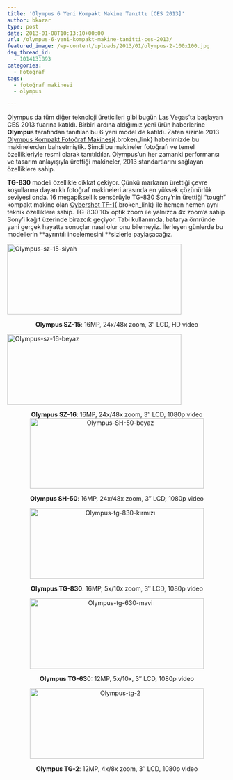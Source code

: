 ```yaml
---
title: 'Olympus 6 Yeni Kompakt Makine Tanıttı [CES 2013]'
author: bkazar
type: post
date: 2013-01-08T10:13:10+00:00
url: /olympus-6-yeni-kompakt-makine-tanitti-ces-2013/
featured_image: /wp-content/uploads/2013/01/olympus-2-100x100.jpg
dsq_thread_id:
  - 1014131893
categories:
  - Fotoğraf
tags:
  - fotoğraf makinesi
  - olympus

---
```

Olympus da tüm diğer teknoloji üreticileri gibi bugün Las Vegas&#8217;ta başlayan CES 2013 fuarına katıldı. Birbiri ardına aldığımız yeni ürün haberlerine **Olympu**s tarafından tanıtılan bu 6 yeni model de katıldı. Zaten sizinle 2013 [Olympus Kompakt Fotoğraf Makinesi][1]{.broken_link} haberimizde bu makinelerden bahsetmiştik. Şimdi bu makineler fotoğrafı ve temel özellikleriyle resmi olarak tanıtıldılar. Olympus&#8217;un her zamanki performansı ve tasarım anlayışıyla ürettiği makineler, 2013 standartlarını sağlayan özelliklere sahip.

**TG-830** modeli özellikle dikkat çekiyor. Çünkü markanın ürettiği çevre koşullarına dayanıklı fotoğraf makineleri arasında en yüksek çözünürlük seviyesi onda. 16 megapiksellik sensörüyle TG-830 Sony&#8217;nin ürettiği &#8220;tough&#8221; kompakt makine olan [Cybershot TF-1][2]{.broken_link} ile hemen hemen aynı teknik özelliklere sahip. TG-830 10x optik zoom ile yalnızca 4x zoom&#8217;a sahip Sony&#8217;i kağıt üzerinde birazcık geçiyor. Tabi kullanımda, batarya ömründe yani gerçek hayatta sonuçlar nasıl olur onu bilemeyiz. İlerleyen günlerde bu modellerin **ayrıntılı incelemesini **sizlerle paylaşacağız.

<img class="aligncenter size-large wp-image-10562" alt="Olympus-sz-15-siyah" src="https://www.murekkep.org/wp-content/uploads/2013/01/Olympus-sz-15-siyah-400x162.png" width="400" height="162" srcset="https://www.murekkep.org/wp-content/uploads/2013/01/Olympus-sz-15-siyah-400x162.png 400w, https://www.murekkep.org/wp-content/uploads/2013/01/Olympus-sz-15-siyah-50x20.png 50w, https://www.murekkep.org/wp-content/uploads/2013/01/Olympus-sz-15-siyah-125x50.png 125w, https://www.murekkep.org/wp-content/uploads/2013/01/Olympus-sz-15-siyah-300x122.png 300w, https://www.murekkep.org/wp-content/uploads/2013/01/Olympus-sz-15-siyah.png 550w" sizes="(max-width: 400px) 100vw, 400px" /> 

<p style="text-align: center;">
  <strong>Olympus SZ-15</strong>: 16MP, 24x/48x zoom, 3&#8243; LCD, HD video
</p>

<img class="aligncenter size-large wp-image-10567" alt="Olympus-sz-16-beyaz" src="https://www.murekkep.org/wp-content/uploads/2013/01/Olympus-sz-16-beyaz-400x162.png" width="400" height="162" srcset="https://www.murekkep.org/wp-content/uploads/2013/01/Olympus-sz-16-beyaz-400x162.png 400w, https://www.murekkep.org/wp-content/uploads/2013/01/Olympus-sz-16-beyaz-50x20.png 50w, https://www.murekkep.org/wp-content/uploads/2013/01/Olympus-sz-16-beyaz-125x50.png 125w, https://www.murekkep.org/wp-content/uploads/2013/01/Olympus-sz-16-beyaz-300x122.png 300w, https://www.murekkep.org/wp-content/uploads/2013/01/Olympus-sz-16-beyaz.png 550w" sizes="(max-width: 400px) 100vw, 400px" /> 

<p style="text-align: center;">
  <strong>Olympus SZ-16</strong>: 16MP, 24x/48x zoom, 3&#8243; LCD, 1080p video<br /> <img class="aligncenter size-large wp-image-10563" alt="Olympus-SH-50-beyaz" src="https://www.murekkep.org/wp-content/uploads/2013/01/Olympus-SH-50-beyaz-400x162.png" width="400" height="162" srcset="https://www.murekkep.org/wp-content/uploads/2013/01/Olympus-SH-50-beyaz-400x162.png 400w, https://www.murekkep.org/wp-content/uploads/2013/01/Olympus-SH-50-beyaz-50x20.png 50w, https://www.murekkep.org/wp-content/uploads/2013/01/Olympus-SH-50-beyaz-125x50.png 125w, https://www.murekkep.org/wp-content/uploads/2013/01/Olympus-SH-50-beyaz-300x122.png 300w, https://www.murekkep.org/wp-content/uploads/2013/01/Olympus-SH-50-beyaz.png 550w" sizes="(max-width: 400px) 100vw, 400px" />
</p>

<p style="text-align: center;">
  <strong>Olympus SH-50</strong>: 16MP, 24x/48x zoom, 3&#8243; LCD, 1080p video
</p>

<p style="text-align: center;">
  <img class="aligncenter size-large wp-image-10564" alt="Olympus-tg-830-kırmızı" src="https://www.murekkep.org/wp-content/uploads/2013/01/Olympus-tg-830-kırmızı-400x162.png" width="400" height="162" srcset="https://www.murekkep.org/wp-content/uploads/2013/01/Olympus-tg-830-kırmızı-400x162.png 400w, https://www.murekkep.org/wp-content/uploads/2013/01/Olympus-tg-830-kırmızı-50x20.png 50w, https://www.murekkep.org/wp-content/uploads/2013/01/Olympus-tg-830-kırmızı-125x50.png 125w, https://www.murekkep.org/wp-content/uploads/2013/01/Olympus-tg-830-kırmızı-300x122.png 300w, https://www.murekkep.org/wp-content/uploads/2013/01/Olympus-tg-830-kırmızı.png 550w" sizes="(max-width: 400px) 100vw, 400px" />
</p>

<p style="text-align: center;">
  <strong>Olympus TG-830</strong>: 16MP, 5x/10x zoom, 3&#8243; LCD, 1080p video
</p>

<p style="text-align: center;">
  <img class="aligncenter size-large wp-image-10565" alt="Olympus-tg-630-mavi" src="https://www.murekkep.org/wp-content/uploads/2013/01/Olympus-tg-630-mavi-400x162.png" width="400" height="162" srcset="https://www.murekkep.org/wp-content/uploads/2013/01/Olympus-tg-630-mavi-400x162.png 400w, https://www.murekkep.org/wp-content/uploads/2013/01/Olympus-tg-630-mavi-50x20.png 50w, https://www.murekkep.org/wp-content/uploads/2013/01/Olympus-tg-630-mavi-125x50.png 125w, https://www.murekkep.org/wp-content/uploads/2013/01/Olympus-tg-630-mavi-300x122.png 300w, https://www.murekkep.org/wp-content/uploads/2013/01/Olympus-tg-630-mavi.png 550w" sizes="(max-width: 400px) 100vw, 400px" />
</p>

<p style="text-align: center;">
  <strong>Olympus TG-63</strong>0: 12MP, 5x/10x, 3&#8243; LCD, 1080p video
</p>

<p style="text-align: center;">
  <img class="aligncenter size-large wp-image-10566" alt="Olympus-tg-2" src="https://www.murekkep.org/wp-content/uploads/2013/01/Olympus-tg-2-400x162.png" width="400" height="162" srcset="https://www.murekkep.org/wp-content/uploads/2013/01/Olympus-tg-2-400x162.png 400w, https://www.murekkep.org/wp-content/uploads/2013/01/Olympus-tg-2-50x20.png 50w, https://www.murekkep.org/wp-content/uploads/2013/01/Olympus-tg-2-125x50.png 125w, https://www.murekkep.org/wp-content/uploads/2013/01/Olympus-tg-2-300x122.png 300w, https://www.murekkep.org/wp-content/uploads/2013/01/Olympus-tg-2.png 550w" sizes="(max-width: 400px) 100vw, 400px" />
</p>

<p style="text-align: center;">
  <strong>Olympus TG-2</strong>: 12MP, 4x/8x zoom, 3&#8243; LCD, 1080p video
</p>

&nbsp;

 [1]: https://www.murekkep.org/2013-olympus-dijital-fotograf-makinesi-modelleri-10488
 [2]: https://www.murekkep.org/7-yeni-sony-cybershot-kamera-tanitildi-10556